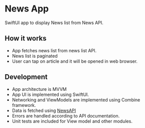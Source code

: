 # News App
SwiftUI app to display News list from News API.

## How it works
- App fetches news list from news list API.
- News list is paginated
- User can tap on article and it will be opened in web browser.

## Development
- App architecture is MVVM
- App UI is implemented using SwiftUI.
- Networking and ViewModels are implemented using Combine framework.
- Data is fetched using [NewsAPI](https://newsapi.org/)
- Errors are handled according to API documentation.
- Unit tests are included for View model and other modules.
